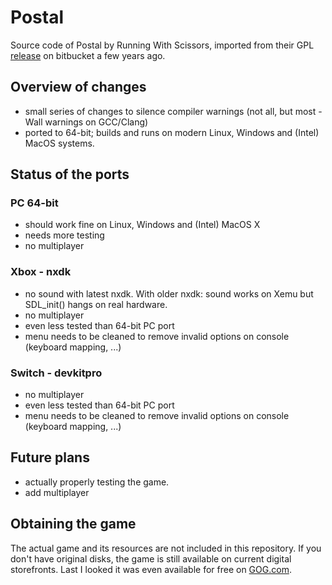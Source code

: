 # Postal

Source code of Postal by Running With Scissors, imported from their GPL [release](https://runningwithscissors.com/the-original-postal-has-been-made-open-source/) on bitbucket a few years ago.

## Overview of changes
- small series of changes to silence compiler warnings (not all, but most -Wall warnings on GCC/Clang)
- ported to 64-bit; builds and runs on modern Linux, Windows and (Intel) MacOS systems.

## Status of the ports

### PC 64-bit
- should work fine on Linux, Windows and (Intel) MacOS X
- needs more testing
- no multiplayer

### Xbox - nxdk 
- no sound with latest nxdk. With older nxdk: sound works on Xemu but SDL_init() hangs on real hardware.
- no multiplayer
- even less tested than 64-bit PC port
- menu needs to be cleaned to remove invalid options on console (keyboard mapping, ...)

### Switch - devkitpro
- no multiplayer
- even less tested than 64-bit PC port
- menu needs to be cleaned to remove invalid options on console (keyboard mapping, ...)

## Future plans
- actually properly testing the game.
- add multiplayer

## Obtaining the game
The actual game and its resources are not included in this repository. If you don't have original disks, the game is still available on current digital storefronts. Last I looked it was even available for free on [GOG.com](https://www.gog.com/en/game/postal_classic_and_uncut).
